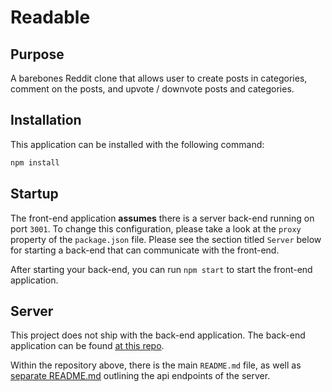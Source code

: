 # Readable

## Purpose

A barebones Reddit clone that allows user to create posts in categories,
comment on the posts, and upvote / downvote posts and categories.

## Installation

This application can be installed with the following command:

```bash
npm install
```

## Startup

The front-end application **assumes** there is a server back-end running on port
`3001`. To change this configuration, please take a look at the `proxy` property
of the `package.json` file. Please see the section titled `Server` below for
starting a back-end that can communicate with the front-end.

After starting your back-end, you can run `npm start` to start the front-end
application.

## Server

This project does not ship with the back-end application. The back-end
application can be found [at this
repo](https://github.com/udacity/reactnd-project-readable-starter).

Within the repository above, there is the main `README.md` file, as well as
[separate
README.md](https://github.com/udacity/reactnd-project-readable-starter/blob/master/api-server/README.md)
outlining the api endpoints of the server.
